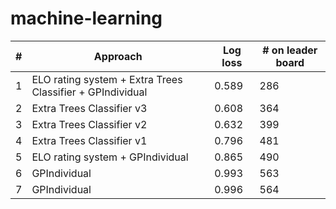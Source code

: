 # machine-learning
\#       |  Approach |   Log loss     |	# on leader board
-------- | --------- | -------------- | ---------------------
1 |	ELO rating system + Extra Trees Classifier + GPIndividual |	0.589	| 286
2 |	Extra Trees Classifier v3 |	0.608 |	364
3 |	Extra Trees Classifier v2 |	0.632 |	399
4 |	Extra Trees Classifier v1 |	0.796 |	481
5 |	ELO rating system + GPIndividual |	0.865 |	490
6 |	GPIndividual |	0.993 |	563
7 |	GPIndividual |	0.996 |	564
